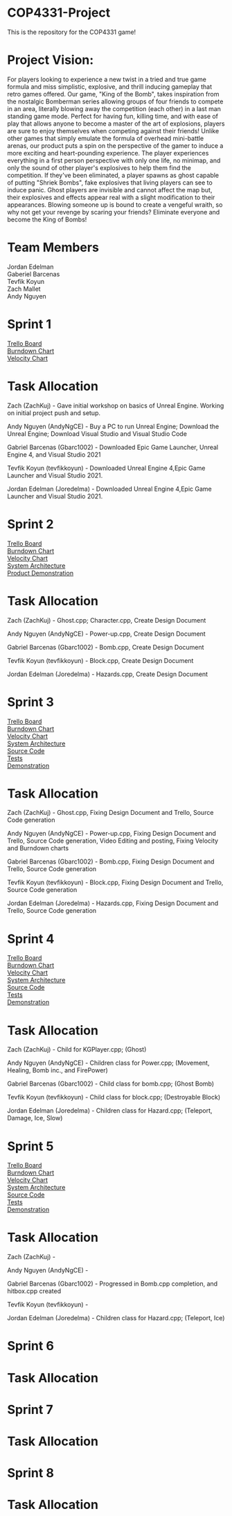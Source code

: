 # COP4331-Project
This is the repository for the COP4331 game!

# Project Vision:
For players looking to experience a new twist in a tried and true game
formula and miss simplistic, explosive, and thrill inducing gameplay that
retro games offered. Our game, "King of the Bomb",
takes inspiration from the nostalgic Bomberman series allowing groups of four
friends to compete in an area, literally blowing away the competition (each other)
in a last man standing game mode. Perfect for having fun, killing time, and with
ease of play that allows anyone to become a master of the art of explosions,
players are sure to enjoy themselves when competing against their friends! Unlike other games
that simply emulate the formula of overhead mini-battle arenas, our product puts
a spin on the perspective of the gamer to induce a more exciting and
heart-pounding experience. The player experiences everything in a first person perspective
with only one life, no minimap, and only the sound of other player's explosives to help them find
the competition. If they've been eliminated, a player spawns as ghost capable of putting
"Shriek Bombs", fake explosives that living players can see to induce panic.
Ghost players are invisible and cannot affect the map but, their explosives and
effects appear real with a slight modification to their appearances.
Blowing someone up is bound to create a vengeful wraith,
so why not get your revenge by scaring your friends? Eliminate everyone and become the
King of Bombs!

# Team Members
Jordan Edelman\
Gaberiel Barcenas\
Tevfik Koyun\
Zach Mallet\
Andy Nguyen

# Sprint 1
[Trello Board](https://trello.com/b/QNCct5eq/king-of-bombs)\
[Burndown Chart](https://docs.google.com/spreadsheets/d/1gm_f-vUzZZCiSdAiL_RMUmfzK9DZ8on1/edit#gid=1264628026) \
[Velocity Chart](https://docs.google.com/spreadsheets/d/1KRNAfiRvPILEtd5-9JKQYyp52EXsUcwrr4NSR5S0dHY/edit?usp=sharing)

# Task Allocation
Zach (ZachKuj) - Gave initial workshop on basics of Unreal Engine. Working on initial project push and setup.

Andy Nguyen (AndyNgCE) - Buy a PC to run Unreal Engine; Download the Unreal Engine; Download Visual Studio and Visual Studio Code

Gabriel Barcenas (Gbarc1002) - Downloaded Epic Game Launcher, Unreal Engine 4, and Visual Studio 2021

Tevfik Koyun (tevfikkoyun) - Downloaded Unreal Engine 4,Epic Game Launcher and Visual Studio 2021.

Jordan Edelman (Joredelma) - Downloaded Unreal Engine 4,Epic Game Launcher and Visual Studio 2021.

# Sprint 2
[Trello Board](https://trello.com/b/QNCct5eq/king-of-bombs)\
[Burndown Chart](https://docs.google.com/spreadsheets/d/1gm_f-vUzZZCiSdAiL_RMUmfzK9DZ8on1/edit#gid=1264628026)\
[Velocity Chart](https://docs.google.com/spreadsheets/d/1KRNAfiRvPILEtd5-9JKQYyp52EXsUcwrr4NSR5S0dHY/edit?usp=sharing)\
[System Architecture](https://github.com/AndyNgCE/COP4331-Project/blob/main/artifact/DesignDocument.md)\
[Product Demonstration](https://www.youtube.com/watch?v=WkznemdsAzA)

# Task Allocation
Zach (ZachKuj) - Ghost.cpp; Character.cpp, Create Design Document

Andy Nguyen (AndyNgCE) - Power-up.cpp, Create Design Document

Gabriel Barcenas (Gbarc1002) - Bomb.cpp, Create Design Document

Tevfik Koyun (tevfikkoyun) - Block.cpp, Create Design Document

Jordan Edelman (Joredelma) - Hazards.cpp, Create Design Document

# Sprint 3
[Trello Board](https://trello.com/b/QNCct5eq/king-of-bombs)\
[Burndown Chart](https://docs.google.com/spreadsheets/d/1gm_f-vUzZZCiSdAiL_RMUmfzK9DZ8on1/edit#gid=1264628026)\
[Velocity Chart](https://docs.google.com/spreadsheets/d/1KRNAfiRvPILEtd5-9JKQYyp52EXsUcwrr4NSR5S0dHY/edit?usp=sharing)\
[System Architecture](https://github.com/AndyNgCE/COP4331-Project/blob/main/artifact/DesignDocument.md)\
[Source Code](https://github.com/AndyNgCE/COP4331-Project/tree/main/KingOfBombs/Source/KingOfBombs)\
[Tests](https://github.com/AndyNgCE/COP4331-Project/blob/main/Tests.md)\
[Demonstration](https://www.youtube.com/watch?v=qt8CLX0K1xQ)

# Task Allocation
Zach (ZachKuj) - Ghost.cpp, Fixing Design Document and Trello, Source Code generation

Andy Nguyen (AndyNgCE) - Power-up.cpp, Fixing Design Document and Trello, Source Code generation, Video Editing and posting, Fixing Velocity and Burndown charts

Gabriel Barcenas (Gbarc1002) - Bomb.cpp, Fixing Design Document and Trello, Source Code generation

Tevfik Koyun (tevfikkoyun) - Block.cpp, Fixing Design Document and Trello, Source Code generation

Jordan Edelman (Joredelma) - Hazards.cpp, Fixing Design Document and Trello, Source Code generation

# Sprint 4
[Trello Board](https://trello.com/b/QNCct5eq/king-of-bombs)\
[Burndown Chart](https://docs.google.com/spreadsheets/d/1gm_f-vUzZZCiSdAiL_RMUmfzK9DZ8on1/edit#gid=1264628026)\
[Velocity Chart](https://docs.google.com/spreadsheets/d/1KRNAfiRvPILEtd5-9JKQYyp52EXsUcwrr4NSR5S0dHY/edit?usp=sharing)\
[System Architecture](https://github.com/AndyNgCE/COP4331-Project/blob/main/artifact/DesignDocument.md)\
[Source Code](https://github.com/AndyNgCE/COP4331-Project/tree/main/KingOfBombs/Source/KingOfBombs)\
[Tests](https://github.com/AndyNgCE/COP4331-Project/blob/main/Tests.md)\
[Demonstration](https://youtu.be/TRu19ASYl1Y)

# Task Allocation
Zach (ZachKuj) - Child for KGPlayer.cpp; (Ghost)

Andy Nguyen (AndyNgCE) - Children class for Power.cpp; (Movement, Healing, Bomb inc., and FirePower)

Gabriel Barcenas (Gbarc1002) - Child class for bomb.cpp; (Ghost Bomb)

Tevfik Koyun (tevfikkoyun) - Child class for block.cpp; (Destroyable Block)

Jordan Edelman (Joredelma) - Children class for Hazard.cpp; (Teleport, Damage, Ice, Slow)

# Sprint 5
[Trello Board](https://trello.com/b/QNCct5eq/king-of-bombs)\
[Burndown Chart](https://docs.google.com/spreadsheets/d/1gm_f-vUzZZCiSdAiL_RMUmfzK9DZ8on1/edit#gid=1264628026)\
[Velocity Chart](https://docs.google.com/spreadsheets/d/1KRNAfiRvPILEtd5-9JKQYyp52EXsUcwrr4NSR5S0dHY/edit?usp=sharing)\
[System Architecture](https://github.com/AndyNgCE/COP4331-Project/blob/main/artifact/DesignDocument.md)\
[Source Code](https://github.com/AndyNgCE/COP4331-Project/tree/main/KingOfBombs/Source/KingOfBombs)\
[Tests](https://github.com/AndyNgCE/COP4331-Project/blob/main/Tests.md)\
[Demonstration](https://youtu.be/Xah8ho1aiQE)

# Task Allocation
Zach (ZachKuj) - 

Andy Nguyen (AndyNgCE) - 

Gabriel Barcenas (Gbarc1002) - Progressed in Bomb.cpp completion, and hitbox.cpp created

Tevfik Koyun (tevfikkoyun) - 

Jordan Edelman (Joredelma) - Children class for Hazard.cpp; (Teleport, Ice)

# Sprint 6

# Task Allocation

# Sprint 7

# Task Allocation

# Sprint 8

# Task Allocation
